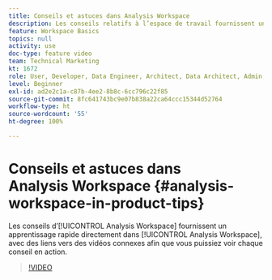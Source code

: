 ```yaml
---
title: Conseils et astuces dans Analysis Workspace
description: Les conseils relatifs à l’espace de travail fournissent un apprentissage rapide directement dans Analysis Workspace, avec des liens vers des vidéos connexes afin que vous puissiez voir chaque conseil en action.
feature: Workspace Basics
topics: null
activity: use
doc-type: feature video
team: Technical Marketing
kt: 1672
role: User, Developer, Data Engineer, Architect, Data Architect, Admin, Leader
level: Beginner
exl-id: ad2e2c1a-c87b-4ee2-8b8c-6cc796c22f85
source-git-commit: 8fc641743bc9e07b838a22ca64ccc15344d52764
workflow-type: ht
source-wordcount: '55'
ht-degree: 100%

---
```


# Conseils et astuces dans Analysis Workspace {#analysis-workspace-in-product-tips}

Les conseils d’[!UICONTROL Analysis Workspace] fournissent un apprentissage rapide directement dans [!UICONTROL Analysis Workspace], avec des liens vers des vidéos connexes afin que vous puissiez voir chaque conseil en action.

>[!VIDEO](https://video.tv.adobe.com/v/23135/?quality=12&learn=on)

